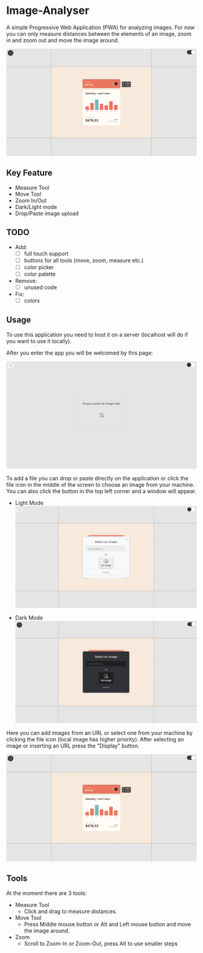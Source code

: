 # Image-Analyser
A simple Progressive Web Application (PWA) for analyzing images. For now you can only measure distances between the elements of an image, zoom in and zoom out and move the image around.

![Application Preview](/screenshots/screenshot1.png)

## Key Feature
- Measure Tool
- Move Tool
- Zoom In/Out
- Dark/Light mode
- Drop/Paste image upload

## TODO
- Add: 
  * [ ] full touch support
  * [ ] buttons for all tools (move, zoom, measure etc.)
  * [ ] color picker
  * [ ] color palette
- Remove:
  * [ ] unused code
- Fix:
  * [ ] colors 

## Usage
To use this application you need to host it on a server (localhost will do if you want to use it locally).

After you enter the app you will be welcomed by this page:

![Application Welcome Screen](/screenshots/screenshot0.png)

To add a file you can drop or paste directly on the application or click the file icon in the middle of the screen to choose an image from your machine. You can also click the button in the top left corner  and a window will appear.

- Light Mode
![Application Light Mode](/screenshots/screenshot3.png)

- Dark Mode
![Application Dark Mode](/screenshots/screenshot2.png)

Here you can add images from an URL or select one from your machine by clicking the file icon (local image has higher priority). After selecting an image or inserting an URL press the "Display" button.

![Application Preview](/screenshots/screenshot1.png)

## Tools
At the moment there are 3 tools:

- Measure Tool
  * Click and drag to measure distances.
- Move Tool
  * Press Middle mouse button or Alt and Left mouse button and move the image around.
- Zoom
  * Scroll to Zoom-In or Zoom-Out, press Alt to use smaller steps

